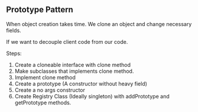 ## Prototype Pattern

When object creation takes time. We clone an object and change necessary fields.

If we want to decouple client code from our code.  

Steps:
1. Create a cloneable interface with clone method
2. Make subclasses that implements clone method.
3. Implement clone method
4. Create a prototype (A constructor without heavy field)
5. Create a no args constructor
5. Create Registry Class (Ideally singleton) with addPrototype and getPrototype methods.